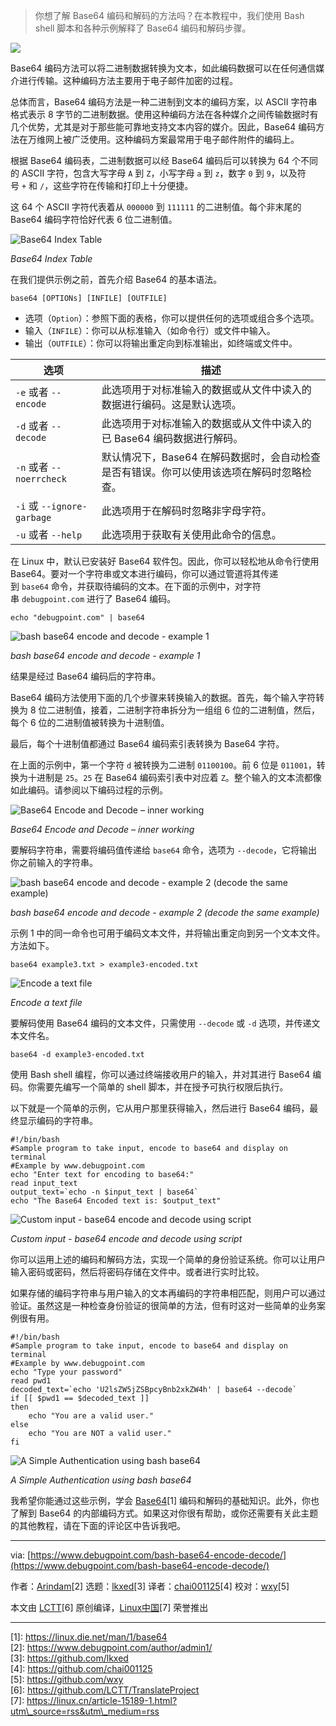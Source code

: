 > 你想了解 Base64 编码和解码的方法吗？在本教程中，我们使用 Bash shell 脚本和各种示例解释了 Base64 编码和解码步骤。

![](https://img.linux.net.cn/data/attachment/album/202210/29/163350mde5lll86j6lspln.jpg)

Base64 编码方法可以将二进制数据转换为文本，如此编码数据可以在任何通信媒介进行传输。这种编码方法主要用于电子邮件加密的过程。

总体而言，Base64 编码方法是一种二进制到文本的编码方案，以 ASCII 字符串格式表示 8 字节的二进制数据。使用这种编码方法在各种媒介之间传输数据时有几个优势，尤其是对于那些能可靠地支持文本内容的媒介。因此，Base64 编码方法在万维网上被广泛使用。这种编码方案最常用于电子邮件附件的编码上。

根据 Base64 编码表，二进制数据可以经 Base64 编码后可以转换为 64 个不同的 ASCII 字符，包含大写字母 `A` 到 `Z`，小写字母 `a` 到 `z`，数字 `0` 到 `9`，以及符号 `+` 和 `/`，这些字符在传输和打印上十分便捷。

这 64 个 ASCII 字符代表着从 `000000` 到 `111111` 的二进制值。每个非末尾的 Base64 编码字符恰好代表 6 位二进制值。

![Base64 Index Table](https://img.linux.net.cn/data/attachment/album/202210/29/163352ggjzniojeobnu24b.png)

_Base64 Index Table_

在我们提供示例之前，首先介绍 Base64 的基本语法。

```
base64 [OPTIONs] [INFILE] [OUTFILE]
```

-   选项（`Option`）：参照下面的表格，你可以提供任何的选项或组合多个选项。
-   输入（`INFILE`）：你可以从标准输入（如命令行）或文件中输入。
-   输出（`OUTFILE`）：你可以将输出重定向到标准输出，如终端或文件中。

| 选项 | 描述 |
| --- | --- |
| `-e` 或者 `--encode` | 此选项用于对标准输入的数据或从文件中读入的数据进行编码。这是默认选项。 |
| `-d` 或者 `--decode` | 此选项用于对标准输入的数据或从文件中读入的已 Base64 编码数据进行解码。 |
| `-n` 或者 `--noerrcheck` | 默认情况下，Base64 在解码数据时，会自动检查是否有错误。你可以使用该选项在解码时忽略检查。 |
| `-i` 或 `--ignore-garbage` | 此选项用于在解码时忽略非字母字符。 |
| `-u` 或者 `--help` | 此选项用于获取有关使用此命令的信息。 |

在 Linux 中，默认已安装好 Base64 软件包。因此，你可以轻松地从命令行使用 Base64。要对一个字符串或文本进行编码，你可以通过管道将其传递到 `base64` 命令，并获取待编码的文本。在下面的示例中，对字符串 `debugpoint.com` 进行了 Base64 编码。

```
echo "debugpoint.com" | base64
```

![bash base64 encode and decode - example 1](https://img.linux.net.cn/data/attachment/album/202210/29/163352gmm1b7ymby9gqyh9.jpg)

_bash base64 encode and decode - example 1_

结果是经过 Base64 编码后的字符串。

Base64 编码方法使用下面的几个步骤来转换输入的数据。首先，每个输入字符转换为 8 位二进制值，接着，二进制字符串拆分为一组组 6 位的二进制值，然后，每个 6 位的二进制值被转换为十进制值。

最后，每个十进制值都通过 Base64 编码索引表转换为 Base64 字符。

在上面的示例中，第一个字符 `d` 被转换为二进制 `01100100`。前 6 位是 `011001`，转换为十进制是 `25`。`25` 在 Base64 编码索引表中对应着 `Z`。整个输入的文本流都像如此编码。请参阅以下编码过程的示例。

![Base64 Encode and Decode – inner working](https://img.linux.net.cn/data/attachment/album/202210/29/163353yfr6h1hx6jq6ifn3.png)

_Base64 Encode and Decode – inner working_

要解码字符串，需要将编码值传递给 `base64` 命令，选项为 `--decode`，它将输出你之前输入的字符串。

![bash base64 encode and decode - example 2 (decode the same example)](https://img.linux.net.cn/data/attachment/album/202210/29/163353jtgttjlgkd8ksu1m.jpg)

_bash base64 encode and decode - example 2 (decode the same example)_

示例 1 中的同一命令也可用于编码文本文件，并将输出重定向到另一个文本文件。方法如下。

```
base64 example3.txt > example3-encoded.txt
```

![Encode a text file](https://img.linux.net.cn/data/attachment/album/202210/29/163353f9ynwchmwcuhffwx.png)

_Encode a text file_

要解码使用 Base64 编码的文本文件，只需使用 `--decode` 或 `-d` 选项，并传递文本文件名。

```
base64 -d example3-encoded.txt
```

使用 Bash shell 编程，你可以通过终端接收用户的输入，并对其进行 Base64 编码。你需要先编写一个简单的 shell 脚本，并在授予可执行权限后执行。

以下就是一个简单的示例，它从用户那里获得输入，然后进行 Base64 编码，最终显示编码的字符串。

```
#!/bin/bash
#Sample program to take input, encode to base64 and display on terminal
#Example by www.debugpoint.com
echo "Enter text for encoding to base64:"
read input_text
output_text=`echo -n $input_text | base64`
echo "The Base64 Encoded text is: $output_text"
```

![Custom input - base64 encode and decode using script](https://img.linux.net.cn/data/attachment/album/202210/29/163353jene8uqqeauo00zx.png)

_Custom input - base64 encode and decode using script_

你可以运用上述的编码和解码方法，实现一个简单的身份验证系统。你可以让用户输入密码或密码，然后将密码存储在文件中。或者进行实时比较。

如果存储的编码字符串与用户输入的文本再编码的字符串相匹配，则用户可以通过验证。虽然这是一种检查身份验证的很简单的方法，但有时这对一些简单的业务案例很有用。

```
#!/bin/bash
#Sample program to take input, encode to base64 and display on terminal
#Example by www.debugpoint.com
echo "Type your password"
read pwd1
decoded_text=`echo 'U2lsZW5jZSBpcyBnb2xkZW4h' | base64 --decode`
if [[ $pwd1 == $decoded_text ]]
then
    echo "You are a valid user."
else
    echo "You are NOT a valid user."
fi
```

![A Simple Authentication using bash base64](https://img.linux.net.cn/data/attachment/album/202210/29/163353a2mlys4s3z4lj29e.png)

_A Simple Authentication using bash base64_

我希望你能通过这些示例，学会 [Base64](https://linux.die.net/man/1/base64)\[1\] 编码和解码的基础知识。此外，你也了解到 Base64 的内部编码方式。如果这对你很有帮助，或你还需要有关此主题的其他教程，请在下面的评论区中告诉我吧。

___

via: [https://www.debugpoint.com/bash-base64-encode-decode/](https://www.debugpoint.com/bash-base64-encode-decode/)

作者：[Arindam](https://www.debugpoint.com/author/admin1/)\[2\] 选题：[lkxed](https://github.com/lkxed)\[3\] 译者：[chai001125](https://github.com/chai001125)\[4\] 校对：[wxy](https://github.com/wxy)\[5\]

本文由 [LCTT](https://github.com/LCTT/TranslateProject)\[6\] 原创编译，[Linux中国](https://linux.cn/article-15189-1.html?utm_source=rss&utm_medium=rss)\[7\] 荣誉推出

___

\[1\]: https://linux.die.net/man/1/base64  
\[2\]: https://www.debugpoint.com/author/admin1/  
\[3\]: https://github.com/lkxed  
\[4\]: https://github.com/chai001125  
\[5\]: https://github.com/wxy  
\[6\]: https://github.com/LCTT/TranslateProject  
\[7\]: https://linux.cn/article-15189-1.html?utm\_source=rss&utm\_medium=rss
